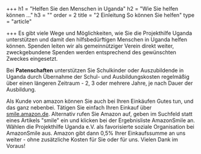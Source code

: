 +++
h1 = "Helfen Sie den Menschen in Uganda"
h2 = "Wie Sie helfen können ..."
h3 = ""
order = 2
title = "2 Einleitung So können Sie helfen"
type = "article"

+++
Es gibt viele Wege und Möglichkeiten, wie Sie die Projekthilfe Uganda unterstützen und damit den hilfsbedürftigen Menschen in Uganda helfen können. Spenden leiten wir als gemeinnütziger Verein direkt weiter, zweckgebundene Spenden werden entsprechend des gewünschten Zweckes eingesetzt. 

Bei **Patenschaften** unterstützen Sie Schulkinder oder Auszubildende in Uganda durch Übernahme der Schul- und Ausbildungskosten regelmäßig über einen längeren Zeitraum - 2, 3 oder mehrere Jahre, je nach Dauer der Ausbildung.

Als Kunde von amazon können Sie auch bei Ihren Einkäufen Gutes tun, und das ganz nebenbei. Tätigen Sie einfach Ihren Einkauf über <a target="_blank" href="https://smile.amazon.de/">smile.amazon.de</a>. Alternativ rufen Sie Amazon auf, geben im Suchfeld statt eines Artikels "smile" ein und klicken bei der Ergebnisliste AmazonSmile an. Wählen die Projekthilfe Uganda e.V. als favorisierte soziale Organisation bei AmazonSmile aus. Amazon gibt dann 0,5% Ihrer Einkaufssumme an uns weiter - ohne zusätzliche Kosten für Sie oder für uns. Vielen Dank im Voraus!